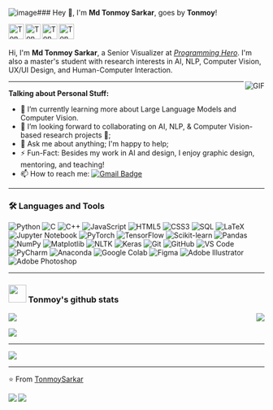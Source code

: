 ![image](https://github.com/user-attachments/assets/c326ed1b-afbe-4ef7-a3ab-eae4989c0195)### Hey 👋, I'm **Md Tonmoy Sarkar**, goes by **Tonmoy**!

<a href="https://www.linkedin.com/in/md-tonmoy-sarkar/">
  <img align="left" alt="Tonmoy's LinkedIn" width="30px" src="https://img.icons8.com/ios-filled/50/0077B5/linkedin.png" />
</a>
<a href="https://stackoverflow.com/users/13590227/md-tonmoy-sarkar/">
  <img align="left" alt="Tonmoy's StackOverflow" width="30px" src="https://img.icons8.com/ios-filled/50/F58025/stackoverflow.png" />
</a>
<a href="https://codeforces.com/profile/TonmoySarkar">
  <img align="left" alt="Tonmoy's Codeforces" width="30px" src="https://img.icons8.com/?size=100&id=jldAN67IAsrW&format=png&color=000000" />
</a>
<a href="https://twitter.com/TonmoySarkar2025">
  <img align="left" alt="Tonmoy's Twitter" width="30px" src="https://img.icons8.com/ios-filled/50/1DA1F2/twitter.png" />
</a>

<br />
<br />

Hi, I'm **Md Tonmoy Sarkar**, a Senior Visualizer at *[Programming Hero](https://www.programming-hero.com/)*. I'm also a master's student with research interests in AI, NLP, Computer Vision, UX/UI Design, and Human-Computer Interaction. 

  <img align="right" alt="GIF" src="https://media.giphy.com/media/836HiJc7pgzy8iNXCn/giphy.gif" />

---
**Talking about Personal Stuff:**

- 🌱 I’m currently learning more about Large Language Models and Computer Vision.
- 👯 I’m looking forward to collaborating on AI, NLP, & Computer Vision-based research projects 🤝;
- 💬 Ask me about anything; I'm happy to help;
- ⚡️ Fun-Fact: Besides my work in AI and design, I enjoy graphic design, mentoring, and teaching!
- 📫 How to reach me: 
[![Gmail Badge](https://img.shields.io/badge/-tonmoy.sarkar.official@gmail.com-c14438?style=flat-square&logo=Gmail&logoColor=white&link=mailto:tonmoy.sarkar.official@gmail.com)](mailto:tonmoy.sarkar.official@gmail.com)

---
### 🛠️ Languages and Tools

<p align="left">
  <!-- Programming Languages -->
  <img src="https://img.icons8.com/color/48/python.png" alt="Python" title="Python"/>
  <img src="https://img.icons8.com/color/48/c-programming.png" alt="C" title="C"/>
  <img src="https://img.icons8.com/color/48/c-plus-plus-logo.png" alt="C++" title="C++"/>
  <img src="https://img.icons8.com/color/48/javascript--v1.png" alt="JavaScript" title="JavaScript"/>
  <img src="https://img.icons8.com/color/48/html-5--v1.png" alt="HTML5" title="HTML5"/>
  <img src="https://img.icons8.com/color/48/css3.png" alt="CSS3" title="CSS3"/>
  <img src="https://img.icons8.com/color/48/sql.png" alt="SQL" title="SQL"/>
  <img src="https://img.icons8.com/color/48/latex.png" alt="LaTeX" title="LaTeX"/>
  <img src="https://img.icons8.com/color/48/jupyter.png" alt="Jupyter Notebook" title="Jupyter Notebook"/>

  <!-- Libraries & Frameworks -->
  <img src="https://img.icons8.com/color/48/pytorch.png" alt="PyTorch" title="PyTorch"/>
  <img src="https://img.icons8.com/color/48/tensorflow.png" alt="TensorFlow" title="TensorFlow"/>
  <img src="https://img.icons8.com/color/48/scikit-learn.png" alt="Scikit-learn" title="Scikit-learn"/>
  <img src="https://img.icons8.com/color/48/pandas.png" alt="Pandas" title="Pandas"/>
  <img src="https://img.icons8.com/color/48/numpy.png" alt="NumPy" title="NumPy"/>
  <img src="https://img.icons8.com/color/48/matplotlib.png" alt="Matplotlib" title="Matplotlib"/>
  <img src="https://img.icons8.com/color/48/nltk.png" alt="NLTK" title="NLTK"/>
  <img src="https://img.icons8.com/color/48/keras.png" alt="Keras" title="Keras"/>

  <!-- Tools & Platforms -->
  <img src="https://img.icons8.com/color/48/git.png" alt="Git" title="Git"/>
  <img src="https://img.icons8.com/color/48/github.png" alt="GitHub" title="GitHub"/>
  <img src="https://img.icons8.com/color/48/visual-studio-code-2019.png" alt="VS Code" title="VS Code"/>
  <img src="https://img.icons8.com/color/48/pycharm.png" alt="PyCharm" title="PyCharm"/>
  <img src="https://img.icons8.com/color/48/anaconda.png" alt="Anaconda" title="Anaconda"/>
  <img src="https://img.icons8.com/color/48/google-colab.png" alt="Google Colab" title="Google Colab"/>
  <img src="https://img.icons8.com/color/48/figma.png" alt="Figma" title="Figma"/>
  <img src="https://img.icons8.com/color/48/adobe-illustrator.png" alt="Adobe Illustrator" title="Adobe Illustrator"/>
  <img src="https://img.icons8.com/color/48/adobe-photoshop.png" alt="Adobe Photoshop" title="Adobe Photoshop"/>
</p>


---
### <img src="https://raw.githubusercontent.com/alexnaiman/alexnaiman/master/resources/stats.png" width="35px" /> Tonmoy's github stats
<p align="right">
<img align="left" src="https://github-readme-stats.vercel.app/api?username=TonmoySarkar&theme=tokyonight&show_icons=true" />

<img  float="right" src="https://github-readme-stats.vercel.app/api/top-langs/?username=TonmoySarkar&theme=tokyonight&show_icons=true" />

</p>

![](https://github-readme-streak-stats.herokuapp.com/?user=TonmoySarkar&theme=blue-green&hide_border=false)<br/>

---
[![](https://visitcount.itsvg.in/api?id=TonmoySarkar&label=Profile%20Views&color=4&icon=0&pretty=true)](https://visitcount.itsvg.in)

---
⭐️ From [TonmoySarkar](https://github.com/TonmoySarkar)


<a href="https://github.com/TonmoySarkar/AI-Research">
  <img align="left" src="https://github-readme-stats.vercel.app/api/pin/?username=TonmoySarkar&repo=AI-Research" />
</a>


<a href="https://github.com/TonmoySarkar/UX-Design-Portfolio">
  <img align="left" src="https://github-readme-stats.vercel.app/api/pin/?username=TonmoySarkar&repo=UX-Design-Portfolio" />
</a>
